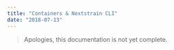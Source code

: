 ```yaml
---
title: "Containers & Nextstrain CLI"
date: "2018-07-13"
---
```


> Apologies, this documentation is not yet complete.
